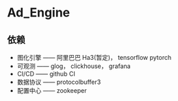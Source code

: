 # Ad_Engine
## 依赖
- 图化引擎 —— 阿里巴巴 Ha3(暂定)， tensorflow pytorch
- 可观测 —— glog， clickhouse， grafana
- CI/CD —— github CI
- 数据协议 —— protocolbuffer3
- 配置中心 —— zookeeper